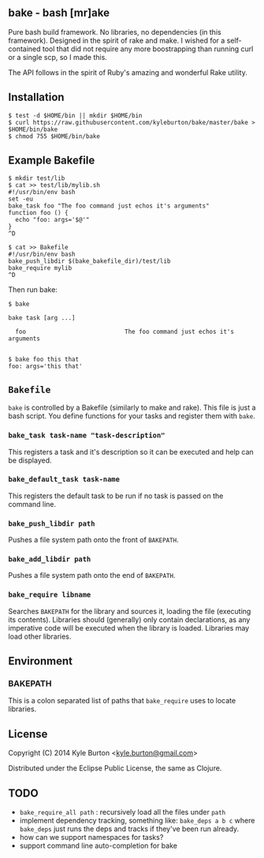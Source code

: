## bake - bash [mr]ake

Pure bash build framework.  No libraries, no dependencies (in this framework).  Designed in the spirit of rake and make.  I wished for a self-contained tool that did not require any more boostrapping than running curl or a single scp, so I made this.

The API follows in the spirit of Ruby's amazing and wonderful Rake utility.

## Installation

    $ test -d $HOME/bin || mkdir $HOME/bin
    $ curl https://raw.githubusercontent.com/kyleburton/bake/master/bake > $HOME/bin/bake
    $ chmod 755 $HOME/bin/bake

## Example Bakefile

    $ mkdir test/lib
    $ cat >> test/lib/mylib.sh
    #!/usr/bin/env bash
    set -eu
    bake_task foo "The foo command just echos it's arguments"
    function foo () {
      echo "foo: args='$@'"
    }
    ^D

    $ cat >> Bakefile
    #!/usr/bin/env bash
    bake_push_libdir $(bake_bakefile_dir)/test/lib
    bake_require mylib
    ^D

Then run bake:

    $ bake
    
    bake task [arg ...]
    
      foo                            The foo command just echos it's arguments
    
    
    $ bake foo this that
    foo: args='this that'



## `Bakefile`

`bake` is controlled by a Bakefile (similarly to make and rake).  This file is just a bash script.  You define functions for your tasks and register them with `bake`.

### `bake_task task-name "task-description"`

This registers a task and it's description so it can be executed and help can be displayed.

### `bake_default_task task-name`

This registers the default task to be run if no task is passed on the command line.

### `bake_push_libdir path`

Pushes a file system path onto the front of `BAKEPATH`.

### `bake_add_libdir path`

Pushes a file system path onto the end of `BAKEPATH`.

### `bake_require libname`

Searches `BAKEPATH` for the library and sources it, loading the file (executing its contents).  Libraries should (generally) only contain declarations, as any imperative code will be executed when the library is loaded.  Libraries may load other libraries.

## Environment

### BAKEPATH

This is a colon separated list of paths that `bake_require` uses to locate libraries.

## License

Copyright (C) 2014 Kyle Burton &lt;kyle.burton@gmail.com&gt;

Distributed under the Eclipse Public License, the same as Clojure.

## TODO

* `bake_require_all path` : recursively load all the files under `path`
* implement dependency tracking, something like: `bake_deps a b c` where `bake_deps` just runs the deps and tracks if they've been run already.
* how can we support namespaces for tasks?
* support command line auto-completion for bake
